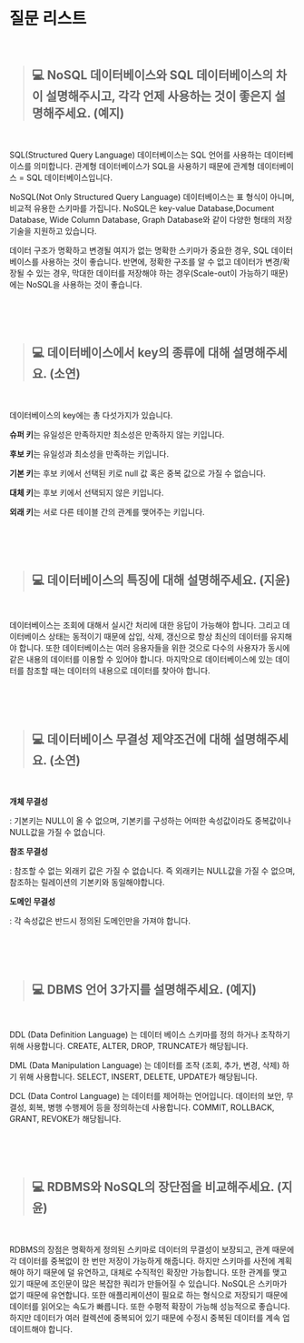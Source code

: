 # 질문 리스트

<br>

> ## 💻 NoSQL 데이터베이스와 SQL 데이터베이스의 차이 설명해주시고, 각각 언제 사용하는 것이 좋은지 설명해주세요. (예지)
<br>

SQL(Structured Query Language) 데이터베이스는 SQL 언어를 사용하는 데이터베이스를 의미합니다. 관계형 데이터베이스가 SQL을 사용하기 때문에 관계형 데이터베이스 = SQL 데이터베이스입니다.

NoSQL(Not Only Structured Query Language) 데이터베이스는 표 형식이 아니며, 비교적 유용한 스키마를 가집니다. NoSQL은 key-value Database,Document Database, Wide Column Database, Graph Database와 같이 다양한 형태의 저장 기술을 지원하고 있습니다.

데이터 구조가 명확하고 변경될 여지가 없는 명확한 스키마가 중요한 경우, SQL 데이터베이스를 사용하는 것이 좋습니다. 반면에, 정확한 구조를 알 수 없고 데이터가 변경/확장될 수 있는 경우, 막대한 데이터를 저장해야 하는 경우(Scale-out이 가능하기 때문)에는 NoSQL을 사용하는 것이 좋습니다.

<br><br><br>

> ## 💻 데이터베이스에서 key의 종류에 대해 설명해주세요. (소연)
<br>

데이터베이스의 key에는 총 다섯가지가 있습니다.

**슈퍼 키**는 유일성은 만족하지만 최소성은 만족하지 않는 키입니다.

**후보 키**는 유일성과 최소성을 만족하는 키입니다.

**기본 키**는 후보 키에서 선택된 키로 null 값 혹은 중복 값으로 가질 수 없습니다.

**대체 키**는 후보 키에서 선택되지 않은 키입니다.

**외래 키**는 서로 다른 테이블 간의 관계를 맺어주는 키입니다.

<br><br><br>

> ## 💻 데이터베이스의 특징에 대해 설명해주세요. (지윤)
<br>

데이터베이스는 조회에 대해서 실시간 처리에 대한 응답이 가능해야 합니다. 그리고 데이터베이스 상태는 동적이기 때문에 삽입, 삭제, 갱신으로 항상 최신의 데이터를 유지해야 합니다. 또한 데이터베이스는 여러 응용자들을 위한 것으로 다수의 사용자가 동시에 같은 내용의 데이터를 이용할 수 있어야 합니다. 마지막으로 데이터베이스에 있는 데이터를 참조할 때는 데이터의 내용으로 데이터를 찾아야 합니다.

<br><br><br>

> ## 💻 데이터베이스 무결성 제약조건에 대해 설명해주세요. (소연)
<br>

**개체 무결성**

: 기본키는 NULL이 올 수 없으며, 기본키를 구성하는 어떠한 속성값이라도 중복값이나 NULL값을 가질 수 없습니다.

**참조 무결성**

: 참조할 수 없는 외래키 값은 가질 수 없습니다. 즉 외래키는 NULL값을 가질 수 없으며, 참조하는 릴레이션의 기본키와 동일해야합니다.

**도메인 무결성**

: 각 속성값은 반드시 정의된 도메인만을 가져야 합니다.

<br><br><br>

> ## 💻 DBMS 언어 3가지를 설명해주세요. (예지)
<br>

DDL (Data Definition Language) 는 데이터 베이스 스키마를 정의 하거나 조작하기 위해 사용합니다. CREATE, ALTER, DROP, TRUNCATE가 해당됩니다.

DML (Data Manipulation Language) 는 데이터를 조작 (조회, 추가, 변경, 삭제) 하기 위해 사용합니다. SELECT, INSERT, DELETE, UPDATE가 해당됩니다.

DCL (Data Control Language) 는 데이터를 제어하는 언어입니다. 데이터의 보안, 무결성, 회복, 병행 수행제어 등을 정의하는데 사용합니다. COMMIT, ROLLBACK, GRANT, REVOKE가 해당됩니다.

<br><br><br>

> ## 💻 RDBMS와 NoSQL의 장단점을 비교해주세요. (지윤)
<br>

RDBMS의 장점은 명확하게 정의된 스키마로 데이터의 무결성이 보장되고, 관계 때문에 각 데이터를 중복없이 한 번만 저장이 가능하게 해줍니다. 하지만 스키마를 사전에 계획해야 하기 때문에 덜 유연하고, 대체로 수직적인 확장만 가능합니다. 또한 관계를 맺고 있기 때문에 조인문이 많은 복잡한 쿼리가 만들어질 수 있습니다.
NoSQL은 스키마가 없기 때문에 유연합니다. 또한 애플리케이션이 필요로 하는 형식으로 저장되기 때문에 데이터를 읽어오는 속도가 빠릅니다. 또한 수평적 확장이 가능해 성능적으로 좋습니다. 하지만 데이터가 여러 컬렉션에 중복되어 있기 때문에 수정시 중복된 데이터를 계속 업데이트해야 합니다.